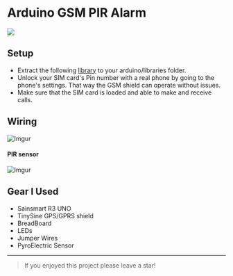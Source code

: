 
# Arduino GSM PIR Alarm

![](https://img.shields.io/github/stars/catman85/Arduino-GSM-PIR-Alarm.svg)

## Setup
- Extract the following [library](https://github.com/MarcoMartines/GSM-GPRS-GPS-Shield "library") to your arduino/libraries folder.
- Unlock your SIM card's Pin number with a real phone by going to the phone's settings. That way the GSM shield can operate without issues. 
- Make sure that the SIM card is loaded and able to make and receive calls.


## Wiring
![Imgur](https://i.imgur.com/WcdKuvJ.png)

#### PIR sensor
![Imgur](https://i.imgur.com/DHqML9l.jpg)

## Gear I Used
- Sainsmart R3 UNO 
- TinySine GPS/GPRS shield
- BreadBoard
- LEDs
- Jumper Wires
- PyroElectric Sensor


------------

>  If you enjoyed this project please leave a star! 
